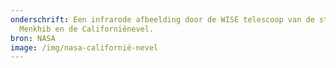 ```yaml
---
onderschrift: Een infrarode afbeelding door de WISE telescoop van de ster
  Menkhib en de Californiënevel.
bron: NASA
image: /img/nasa-californië-nevel
---
```

